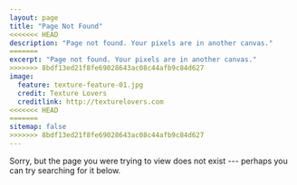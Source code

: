 ```yaml
---
layout: page
title: "Page Not Found"
<<<<<<< HEAD
description: "Page not found. Your pixels are in another canvas."
=======
excerpt: "Page not found. Your pixels are in another canvas."
>>>>>>> 8bdf13ed21f8fe69028643ac08c44afb9c84d627
image:
  feature: texture-feature-01.jpg
  credit: Texture Lovers
  creditlink: http://texturelovers.com
<<<<<<< HEAD
=======
sitemap: false
>>>>>>> 8bdf13ed21f8fe69028643ac08c44afb9c84d627
---  
```


Sorry, but the page you were trying to view does not exist --- perhaps you can try searching for it below.

<script type="text/javascript">
  var GOOG_FIXURL_LANG = 'en';
  var GOOG_FIXURL_SITE = '{{ site.url }}'
</script>
<script type="text/javascript"
  src="http://linkhelp.clients.google.com/tbproxy/lh/wm/fixurl.js">
</script>